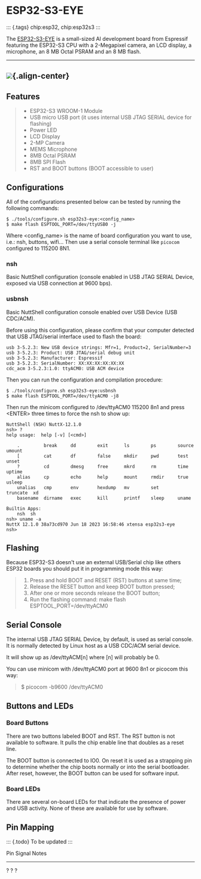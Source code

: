 ESP32-S3-EYE
============

::: {.tags}
chip:esp32, chip:esp32s3
:::

The
[ESP32-S3-EYE](https://github.com/espressif/esp-who/blob/master/docs/en/get-started/ESP32-S3-EYE_Getting_Started_Guide.md)
is a small-sized AI development board from Espressif featuring the
ESP32-S3 CPU with a 2-Megapixel camera, an LCD display, a microphone, an
8 MB Octal PSRAM and an 8 MB flash.

  -------------------------------------
  ![](esp32s3_eye.png){.align-center}
  -------------------------------------

Features
--------

> -   ESP32-S3 WROOM-1 Module
> -   USB micro USB port (it uses internal USB JTAG SERIAL device for
>     flashing)
> -   Power LED
> -   LCD Display
> -   2-MP Camera
> -   MEMS Microphone
> -   8MB Octal PSRAM
> -   8MB SPI Flash
> -   RST and BOOT buttons (BOOT accessible to user)

Configurations
--------------

All of the configurations presented below can be tested by running the
following commands:

    $ ./tools/configure.sh esp32s3-eye:<config_name>
    $ make flash ESPTOOL_PORT=/dev/ttyUSB0 -j

Where \<config\_name\> is the name of board configuration you want to
use, i.e.: nsh, buttons, wifi\... Then use a serial console terminal
like `picocom` configured to 115200 8N1.

### nsh

Basic NuttShell configuration (console enabled in USB JTAG SERIAL
Device, exposed via USB connection at 9600 bps).

### usbnsh

Basic NuttShell configuration console enabled over USB Device (USB
CDC/ACM).

Before using this configuration, please confirm that your computer
detected that USB JTAG/serial interface used to flash the board:

    usb 3-5.2.3: New USB device strings: Mfr=1, Product=2, SerialNumber=3
    usb 3-5.2.3: Product: USB JTAG/serial debug unit
    usb 3-5.2.3: Manufacturer: Espressif
    usb 3-5.2.3: SerialNumber: XX:XX:XX:XX:XX:XX
    cdc_acm 3-5.2.3:1.0: ttyACM0: USB ACM device

Then you can run the configuration and compilation procedure:

    $ ./tools/configure.sh esp32s3-eye:usbnsh
    $ make flash ESPTOOL_PORT=/dev/ttyACM0 -j8

Then run the minicom configured to /dev/ttyACM0 115200 8n1 and press
\<ENTER\> three times to force the nsh to show up:

    NuttShell (NSH) NuttX-12.1.0
    nsh> ?
    help usage:  help [-v] [<cmd>]

        .         break     dd        exit      ls        ps        source    umount
        [         cat       df        false     mkdir     pwd       test      unset
        ?         cd        dmesg     free      mkrd      rm        time      uptime
        alias     cp        echo      help      mount     rmdir     true      usleep
        unalias   cmp       env       hexdump   mv        set       truncate  xd
        basename  dirname   exec      kill      printf    sleep     uname

    Builtin Apps:
        nsh  sh
    nsh> uname -a
    NuttX 12.1.0 38a73cd970 Jun 18 2023 16:58:46 xtensa esp32s3-eye
    nsh>

Flashing
--------

Because ESP32-S3 doesn\'t use an external USB/Serial chip like others
ESP32 boards you should put it in programming mode this way:

> 1)  Press and hold BOOT and RESET (RST) buttons at same time;
> 2)  Release the RESET button and keep BOOT button pressed;
> 3)  After one or more seconds release the BOOT button;
> 4)  Run the flashing command: make flash ESPTOOL\_PORT=/dev/ttyACM0

Serial Console
--------------

The internal USB JTAG SERIAL Device, by default, is used as serial
console. It is normally detected by Linux host as a USB CDC/ACM serial
device.

It will show up as /dev/ttyACM\[n\] where \[n\] will probably be 0.

You can use minicom with /dev/ttyACM0 port at 9600 8n1 or picocom this
way:

> \$ picocom -b9600 /dev/ttyACM0

Buttons and LEDs
----------------

### Board Buttons

There are two buttons labeled BOOT and RST. The RST button is not
available to software. It pulls the chip enable line that doubles as a
reset line.

The BOOT button is connected to IO0. On reset it is used as a strapping
pin to determine whether the chip boots normally or into the serial
bootloader. After reset, however, the BOOT button can be used for
software input.

### Board LEDs

There are several on-board LEDs for that indicate the presence of power
and USB activity. None of these are available for use by software.

Pin Mapping
-----------

::: {.todo}
To be updated
:::

  Pin   Signal   Notes
  ----- -------- -------
  ?     ?        ?
